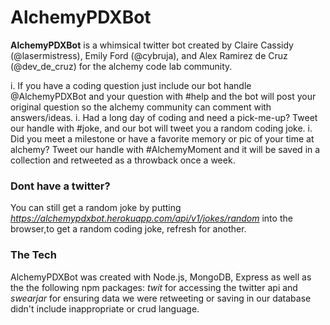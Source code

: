 # AlchemyPDXBot #

**AlchemyPDXBot** is a whimsical twitter bot created by Claire Cassidy (@lasermistress), Emily Ford (@cybruja), and Alex Ramirez de Cruz (@dev_de_cruz) for the alchemy code lab community. 

i. If you have a coding question just include our bot handle @AlchemyPDXBot and your question with #help and the bot will post your original question so the alchemy community can comment with answers/ideas.
i. Had a long day of coding and need a pick-me-up? Tweet our handle with #joke, and our bot will tweet you a random coding joke.
i. Did you meet a milestone or have a favorite memory or pic of your time at alchemy? Tweet our handle with #AlchemyMoment and it will be saved in a collection and retweeted as a throwback once a week.

### Dont have a twitter? ###

You can still get a random joke by putting *https://alchemypdxbot.herokuapp.com/api/v1/jokes/random* into the browser,to get a random coding joke, refresh for another.

### The Tech ###

AlchemyPDXBot was created with Node.js, MongoDB, Express as well as the the following npm packages: *twit* for accessing the twitter api and *swearjar* for ensuring data we were retweeting or saving in our database didn't include inappropriate or crud language.
